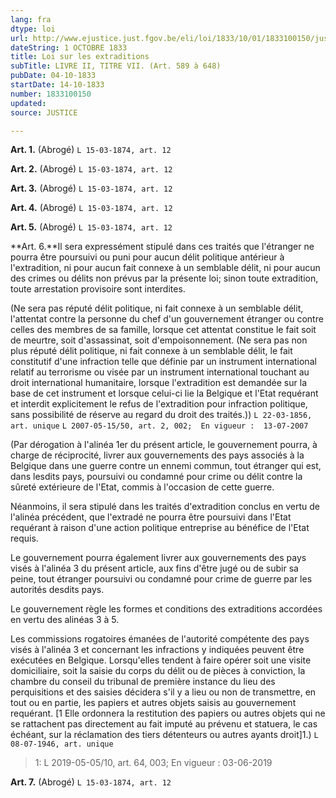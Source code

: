 ```yaml
---
lang: fra
dtype: loi
url: http://www.ejustice.just.fgov.be/eli/loi/1833/10/01/1833100150/justel
dateString: 1 OCTOBRE 1833
title: Loi sur les extraditions
subTitle: LIVRE II, TITRE VII. (Art. 589 à 648)
pubDate: 04-10-1833
startDate: 14-10-1833
number: 1833100150
updated: 
source: JUSTICE

---
```

**Art. 1.** (Abrogé) `L 15-03-1874, art. 12`


**Art. 2.** (Abrogé) `L 15-03-1874, art. 12`


**Art. 3.** (Abrogé) `L 15-03-1874, art. 12`


**Art. 4.** (Abrogé) `L 15-03-1874, art. 12`


**Art. 5.** (Abrogé) `L 15-03-1874, art. 12`


**Art. 6.**Il sera expressément stipulé dans ces traités que l'étranger ne pourra être poursuivi ou puni pour aucun délit politique antérieur à l'extradition, ni pour aucun fait connexe à un semblable délit, ni pour aucun des crimes ou délits non prévus par la présente loi; sinon toute extradition, toute arrestation provisoire sont interdites.

(Ne sera pas réputé délit politique, ni fait connexe à un semblable délit, l'attentat contre la personne du chef d'un gouvernement étranger ou contre celles des membres de sa famille, lorsque cet attentat constitue le fait soit de meurtre, soit d'assassinat, soit d'empoisonnement. (Ne sera pas non plus réputé délit politique, ni fait connexe à un semblable délit, le fait constitutif d'une infraction telle que définie par un instrument international relatif au terrorisme ou visée par un instrument international touchant au droit international humanitaire, lorsque l'extradition est demandée sur la base de cet instrument et lorsque celui-ci lie la Belgique et l'Etat requérant et interdit explicitement le refus de l'extradition pour infraction politique, sans possibilité de réserve au regard du droit des traités.)) `L 22-03-1856, art. unique` `L 2007-05-15/50, art. 2, 002;  En vigueur :  13-07-2007`

(Par dérogation à l'alinéa 1er du présent article, le gouvernement pourra, à charge de réciprocité, livrer aux gouvernements des pays associés à la Belgique dans une guerre contre un ennemi commun, tout étranger qui est, dans lesdits pays, poursuivi ou condamné pour crime ou délit contre la sûreté extérieure de l'Etat, commis à l'occasion de cette guerre.

Néanmoins, il sera stipulé dans les traités d'extradition conclus en vertu de l'alinéa précédent, que l'extradé ne pourra être poursuivi dans l'Etat requérant à raison d'une action politique entreprise au bénéfice de l'Etat requis.

Le gouvernement pourra également livrer aux gouvernements des pays visés à l'alinéa 3 du présent article, aux fins d'être jugé ou de subir sa peine, tout étranger poursuivi ou condamné pour crime de guerre par les autorités desdits pays.

Le gouvernement règle les formes et conditions des extraditions accordées en vertu des alinéas 3 à 5.

Les commissions rogatoires émanées de l'autorité compétente des pays visés à l'alinéa 3 et concernant les infractions y indiquées peuvent être exécutées en Belgique. Lorsqu'elles tendent à faire opérer soit une visite domiciliaire, soit la saisie du corps du délit ou de pièces à conviction, la chambre du conseil du tribunal de première instance du lieu des perquisitions et des saisies décidera s'il y a lieu ou non de transmettre, en tout ou en partie, les papiers et autres objets saisis au gouvernement requérant. [1 Elle ordonnera la restitution des papiers ou autres objets qui ne se rattachent pas directement au fait imputé au prévenu et statuera, le cas échéant, sur la réclamation des tiers détenteurs ou autres ayants droit]1.) `L 08-07-1946, art. unique`

> 1: L 2019-05-05/10, art. 64, 003; En vigueur : 03-06-2019



**Art. 7.** (Abrogé) `L 15-03-1874, art. 12`

